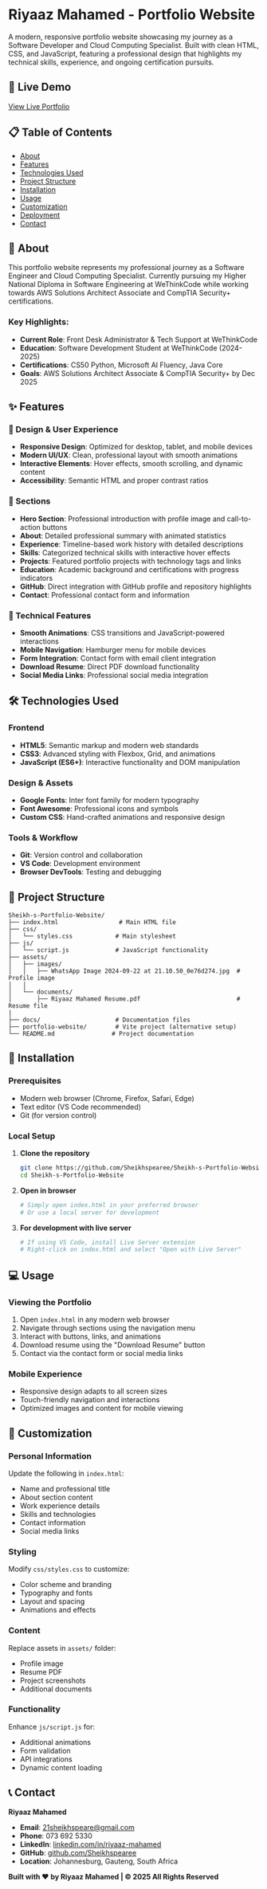 # Riyaaz Mahamed - Portfolio Website

A modern, responsive portfolio website showcasing my journey as a Software Developer and Cloud Computing Specialist. Built with clean HTML, CSS, and JavaScript, featuring a professional design that highlights my technical skills, experience, and ongoing certification pursuits.

## 🌟 Live Demo

[View Live Portfolio](https://sheikhs-portfolio.netlify.app) 

## 📋 Table of Contents

- [About](#about)
- [Features](#features)
- [Technologies Used](#technologies-used)
- [Project Structure](#project-structure)
- [Installation](#installation)
- [Usage](#usage)
- [Customization](#customization)
- [Deployment](#deployment)
- [Contact](#contact)

## 🎯 About

This portfolio website represents my professional journey as a Software Engineer and Cloud Computing Specialist. Currently pursuing my Higher National Diploma in Software Engineering at WeThinkCode while working towards AWS Solutions Architect Associate and CompTIA Security+ certifications.

### Key Highlights:
- **Current Role**: Front Desk Administrator & Tech Support at WeThinkCode
- **Education**: Software Development Student at WeThinkCode (2024-2025)
- **Certifications**: CS50 Python, Microsoft AI Fluency, Java Core
- **Goals**: AWS Solutions Architect Associate & CompTIA Security+ by Dec 2025

## ✨ Features

### 🎨 Design & User Experience
- **Responsive Design**: Optimized for desktop, tablet, and mobile devices
- **Modern UI/UX**: Clean, professional layout with smooth animations
- **Interactive Elements**: Hover effects, smooth scrolling, and dynamic content
- **Accessibility**: Semantic HTML and proper contrast ratios

### 📱 Sections
- **Hero Section**: Professional introduction with profile image and call-to-action buttons
- **About**: Detailed professional summary with animated statistics
- **Experience**: Timeline-based work history with detailed descriptions
- **Skills**: Categorized technical skills with interactive hover effects
- **Projects**: Featured portfolio projects with technology tags and links
- **Education**: Academic background and certifications with progress indicators
- **GitHub**: Direct integration with GitHub profile and repository highlights
- **Contact**: Professional contact form and information

### 🚀 Technical Features
- **Smooth Animations**: CSS transitions and JavaScript-powered interactions
- **Mobile Navigation**: Hamburger menu for mobile devices
- **Form Integration**: Contact form with email client integration
- **Download Resume**: Direct PDF download functionality
- **Social Media Links**: Professional social media integration

## 🛠 Technologies Used

### Frontend
- **HTML5**: Semantic markup and modern web standards
- **CSS3**: Advanced styling with Flexbox, Grid, and animations
- **JavaScript (ES6+)**: Interactive functionality and DOM manipulation

### Design & Assets
- **Google Fonts**: Inter font family for modern typography
- **Font Awesome**: Professional icons and symbols
- **Custom CSS**: Hand-crafted animations and responsive design

### Tools & Workflow
- **Git**: Version control and collaboration
- **VS Code**: Development environment
- **Browser DevTools**: Testing and debugging

## 📁 Project Structure

```
Sheikh-s-Portfolio-Website/
├── index.html                 # Main HTML file
├── css/
│   └── styles.css            # Main stylesheet
├── js/
│   └── script.js             # JavaScript functionality
├── assets/
│   ├── images/
│   │   ├── WhatsApp Image 2024-09-22 at 21.10.50_0e76d274.jpg  # Profile image
│   │  
│   └── documents/
│       ├── Riyaaz Mahamed Resume.pdf                           # Resume file
|
├── docs/                     # Documentation files
├── portfolio-website/        # Vite project (alternative setup)
└── README.md                # Project documentation
```

## 🚀 Installation

### Prerequisites
- Modern web browser (Chrome, Firefox, Safari, Edge)
- Text editor (VS Code recommended)
- Git (for version control)

### Local Setup

1. **Clone the repository**
   ```bash
   git clone https://github.com/Sheikhspearee/Sheikh-s-Portfolio-Website.git
   cd Sheikh-s-Portfolio-Website
   ```

2. **Open in browser**
   ```bash
   # Simply open index.html in your preferred browser
   # Or use a local server for development
   ```

3. **For development with live server**
   ```bash
   # If using VS Code, install Live Server extension
   # Right-click on index.html and select "Open with Live Server"
   ```

## 💻 Usage

### Viewing the Portfolio
1. Open `index.html` in any modern web browser
2. Navigate through sections using the navigation menu
3. Interact with buttons, links, and animations
4. Download resume using the "Download Resume" button
5. Contact via the contact form or social media links

### Mobile Experience
- Responsive design adapts to all screen sizes
- Touch-friendly navigation and interactions
- Optimized images and content for mobile viewing

## 🎨 Customization

### Personal Information
Update the following in `index.html`:
- Name and professional title
- About section content
- Work experience details
- Skills and technologies
- Contact information
- Social media links

### Styling
Modify `css/styles.css` to customize:
- Color scheme and branding
- Typography and fonts
- Layout and spacing
- Animations and effects

### Content
Replace assets in `assets/` folder:
- Profile image
- Resume PDF
- Project screenshots
- Additional documents

### Functionality
Enhance `js/script.js` for:
- Additional animations
- Form validation
- API integrations
- Dynamic content loading

## 📞 Contact

**Riyaaz Mahamed**
- **Email**: [21sheikhspeare@gmail.com](mailto:21sheikhspeare@gmail.com)
- **Phone**: 073 692 5330
- **LinkedIn**: [linkedin.com/in/riyaaz-mahamed](https://www.linkedin.com/in/riyaaz-mahamed-21sheikhspeare)
- **GitHub**: [github.com/Sheikhspearee](https://github.com/Sheikhspearee)
- **Location**: Johannesburg, Gauteng, South Africa


**Built with ❤️ by Riyaaz Mahamed | © 2025 All Rights Reserved**